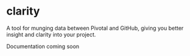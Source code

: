 clarity
=======

A tool for munging data between Pivotal and GitHub, giving you better insight and clarity into your project.

Documentation coming soon